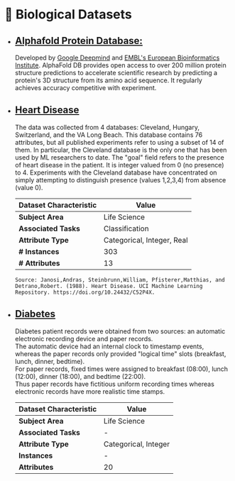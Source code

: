 # 🧬 Biological Datasets

* ## [Alphafold Protein Database:](https://alphafold.ebi.ac.uk/)

  Developed by [Google Deepmind](https://deepmind.com/) and [EMBL's European Bioinformatics Institute](https://www.ebi.ac.uk/). AlphaFold DB provides open access to over 200 million protein structure predictions to accelerate scientific research by predicting a protein's 3D structure from its amino acid sequence. It regularly achieves accuracy competitive with experiment.

* ## [Heart Disease](https://archive.ics.uci.edu/dataset/45/heart+disease)
  The data was collected from 4 databases: Cleveland, Hungary, Switzerland, and the VA Long Beach.
  This database contains 76 attributes, but all published experiments refer to using a subset of 14 of them.  In particular, the Cleveland database is the only one that has been used by ML researchers to date.  The "goal" field refers to the presence of heart disease in the patient.  It is integer valued from 0 (no presence) to 4. Experiments with the Cleveland database have concentrated on simply attempting to distinguish presence (values 1,2,3,4) from absence (value 0).

  | **Dataset Characteristic**  | **Value**               |
  | --------------------------- | ----------------------- |
  | **Subject Area**            | Life Science            |
  | **Associated Tasks**        | Classification          |
  | **Attribute Type**          | Categorical, Integer, Real |
  | **# Instances**             | 303                     |
  | **# Attributes**            | 13                      |

      Source: Janosi,Andras, Steinbrunn,William, Pfisterer,Matthias, and Detrano,Robert. (1988). Heart Disease. UCI Machine Learning Repository. https://doi.org/10.24432/C52P4X.

* ## [Diabetes](https://archive.ics.uci.edu/dataset/34/diabetes)
  Diabetes patient records were obtained from two sources:  an automatic electronic recording device and paper records.  
  The automatic device had an internal clock to timestamp events, whereas the paper records only provided "logical time" slots (breakfast, lunch, dinner, bedtime).  
  For paper records, fixed times were assigned to breakfast (08:00), lunch (12:00), dinner (18:00), and bedtime (22:00).  
  Thus paper records have fictitious uniform recording times whereas electronic records have more realistic time stamps.

  | **Dataset Characteristic** | **Value**        |
  |-----------------------|---------------|
  | **Subject Area**           | Life Science  |
  | **Associated Tasks**      | -             |
  | **Attribute Type**        | Categorical, Integer |
  | **Instances**             | -             |
  | **Attributes**            | 20            |

  


